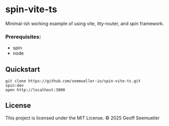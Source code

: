 # spin-vite-ts

Minimal-ish working example of using vite, itty-router, and spin framework.


### Prerequisites:

- spin
- node


## Quickstart

```
git clone https://github.com/seemueller-io/spin-vite-ts.git
spin:dev
open http://localhost:3000
```


## License

This project is licensed under the MIT License. © 2025 Geoff Seemueller

